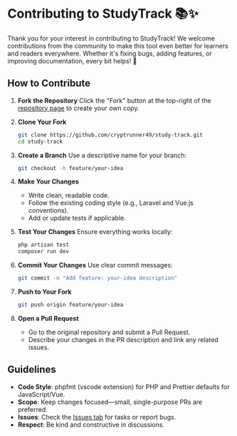 # Contributing to StudyTrack 📚✨

Thank you for your interest in contributing to StudyTrack! We welcome contributions from the community to make this tool even better for learners and readers everywhere. Whether it's fixing bugs, adding features, or improving documentation, every bit helps! 🚀

## How to Contribute

1. **Fork the Repository**
   Click the "Fork" button at the top-right of the [repository page](https://github.com/cryptrunner49/study-track) to create your own copy.

2. **Clone Your Fork**

   ```bash
   git clone https://github.com/cryptrunner49/study-track.git
   cd study-track
   ```

3. **Create a Branch**
   Use a descriptive name for your branch:

   ```bash
   git checkout -b feature/your-idea
   ```

4. **Make Your Changes**
   - Write clean, readable code.
   - Follow the existing coding style (e.g., Laravel and Vue.js conventions).
   - Add or update tests if applicable.

5. **Test Your Changes**
   Ensure everything works locally:

   ```bash
   php artisan test
   composer run dev
   ```

6. **Commit Your Changes**
   Use clear commit messages:

   ```bash
   git commit -m "Add feature: your-idea description"
   ```

7. **Push to Your Fork**

   ```bash
   git push origin feature/your-idea
   ```

8. **Open a Pull Request**
   - Go to the original repository and submit a Pull Request.
   - Describe your changes in the PR description and link any related issues.

## Guidelines

- **Code Style**: phpfmt (vscode extension) for PHP and Prettier defaults for JavaScript/Vue.
- **Scope**: Keep changes focused—small, single-purpose PRs are preferred.
- **Issues**: Check the [Issues tab](https://github.com/cryptrunner49/study-track/issues) for tasks or report bugs.
- **Respect**: Be kind and constructive in discussions.

